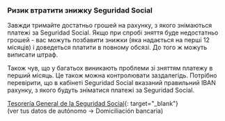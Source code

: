 ### Ризик втратити знижку Seguridad Social

Завжди тримайте достатньо грошей на рахунку, з якого знімаються платежі за Seguridad Social. Якщо при спробі зняття буде
недостатньо грошей - вас можуть позбавити знижки (яка надається на перші 12 місяців) і доведеться платити в повному
обсязі. До того ж можуть виписати штраф.

Також чув, що у багатьох виникають проблеми зі зняттям платежу в перший місяць. Це також можна контролювати заздалегідь.
Потрібно перевірити, що в кабінеті Seguridad Social вказаний правильний IBAN рахунку, з якого будуть зніматися платежі
за Seguridad Social.

[Tesorería General de la Seguridad Social](https://portal.seg-social.gob.es/wps/portal/importass/importass/bienvenida){:
target="_blank"}  
(ver tus datos de autónomo -> Domiciliación bancaria)
